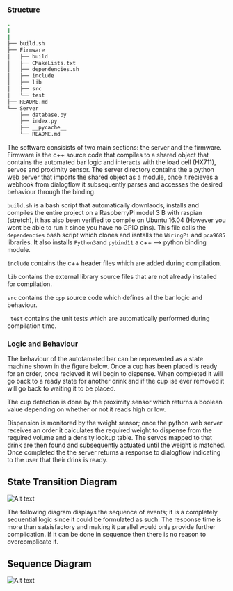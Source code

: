 
### Structure
```bash
.
|
|
├── build.sh
├── Firmware
│   ├── build
│   ├── CMakeLists.txt
│   ├── dependencies.sh
│   ├── include
│   ├── lib
│   ├── src
│   └── test
├── README.md
└── Server
    ├── database.py
    ├── index.py
    ├── __pycache__
    └── README.md
```
The software consisists of two main sections: the server and the firmware. Firmware is the c++ source code that compiles to a shared object that contains the automated bar logic and interacts with the load cell (HX711), servos and proximity sensor. The server directory contains the a python web server that imports the shared object as a module, once it recieves a webhook from dialogflow it subsequently parses and accesses the desired behaviour through the binding.

```build.sh```  is a bash script that automatically downlaods, installs and compiles the entire project on a RaspberryPi  model 3 B with raspian (stretch), it has also been verified to compile on Ubuntu 16.04 (However you wont be able to run it since you have no GPIO pins). This file calls the ```dependencies``` bash script which clones and isntalls the ```WiringPi``` and ```pca9685``` libraries. It also installs ```Python3```and ```pybind11``` a c++ --> python binding module. 

```include``` contains the c++ header files which are added during compilation.

```lib``` contains the external library source files that are not already installed for compilation.

```src``` contains the ```cpp``` source code which defines all the bar logic and behaviour.

``` test``` contains the unit tests which are automatically performed during compilation time.

### Logic and Behaviour
The behaviour of the autotamated bar can be represented as a state machine shown in the figure below. Once a cup has been placed  is ready for an order, once recieved it will begin to dispense. When completed it will go back to a ready state for another drink and if the cup ise ever removed it will go back to waiting it to be placed.

The cup detection is done by the proximity sensor which returns a boolean value depending on whether or not it reads high or low.

Dispension is monitored by the weight sensor; once the python web server receives an order it calculates the required weight to dispense from the required volume and a density lookup table. The servos mapped to that drink are then found and subsequently actuated until the weight is matched. Once completed the the server returns a response to dialogflow indicating to the user that their drink is ready.

## State Transition Diagram
![Alt text](assets/MooreStateModel.png)

The following diagram displays the sequence of events; it is a completely sequential logic since it could be formulated as such. The response time is more than satsisfactory and making it parallel would only provide further complication. If it can be done in sequence then there is no reason to overcomplicate it.

## Sequence Diagram
![Alt text](assets/UMLDiagram.png)
